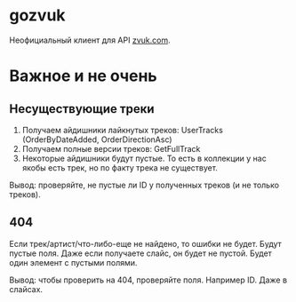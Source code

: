 # gozvuk

Неофициальный клиент для API [zvuk.com](https://zvuk.com).

# Важное и не очень

## Несуществующие треки

1. Получаем айдишники лайкнутых треков: UserTracks (OrderByDateAdded, OrderDirectionAsc)
2. Получаем полные версии треков: GetFullTrack
3. Некоторые айдишники будут пустые. То есть в коллекции у нас якобы есть трек,
   но по факту трека не существует.

Вывод: проверяйте, не пустые ли ID у полученных треков (и не только треков).

## 404

Если трек/артист/что-либо-еще не найдено, то ошибки не будет.
Будут пустые поля. Даже если получаете слайс, он будет не пустой.
Будет один элемент с пустыми полями.

Вывод: чтобы проверить на 404, проверяйте поля. Например ID. Даже в слайсах.
